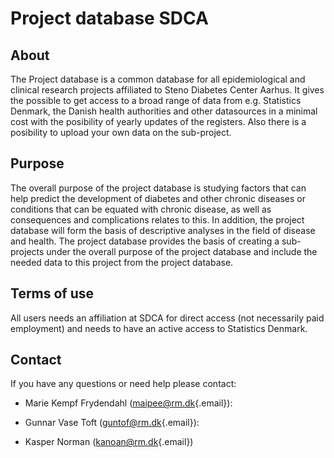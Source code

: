
# Project database SDCA

<!-- badges: start -->
<!-- badges: end -->

## About

The Project database is a common database for all epidemiological and clinical research projects affiliated to Steno Diabetes Center Aarhus. 
It gives the possible to get access to a broad range of data from e.g. Statistics Denmark, the Danish health authorities and other datasources in a minimal cost with the posibility of yearly updates of the registers. Also there is a posibility to upload your own data on the sub-project.

## Purpose

The overall purpose of the project database is studying factors that can help predict the development of diabetes and other chronic diseases or conditions that can be equated with chronic disease, as well as consequences and complications relates to this. In addition, the project database will form the basis of descriptive analyses in the field of disease and health.
The project database provides the basis of creating a sub-projects under the overall purpose of the project database and include the needed data to this project from the project database.

## Terms of use
All users needs an affiliation at SDCA for direct access (not necessarily paid employment) and needs to have an active access to Statistics Denmark. 

## Contact

If you have any questions or need help please contact:

-   Marie Kempf Frydendahl
    ([maipee\@rm.dk](mailto:maipee@rm.dk){.email}):
    
-   Gunnar Vase Toft
    ([guntof\@rm.dk](mailto:guntof@rm.dk){.email}):
    
-   Kasper Norman
    ([kanoan\@rm.dk](mailto:kanoan@rm.dk){.email})

